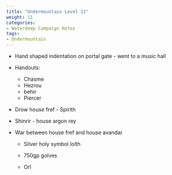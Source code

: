 ```yaml
---
title: "Undermountain Level 11"
weight: 11
categories:
- Waterdeep Campaign Notes
tags:
- Undermountain
---
```


- Hand shaped indentation on portal gate - went to a music hall

- Handouts:
  - Chasme
  - Hezrou
  - behir
  - Piercer

- Drow house fref - Spirith
- Shinrir - house argon rey

- War between house fref and house avandar
  - Silver holy symbol lolth
  - 750gp golves

  - Orl
